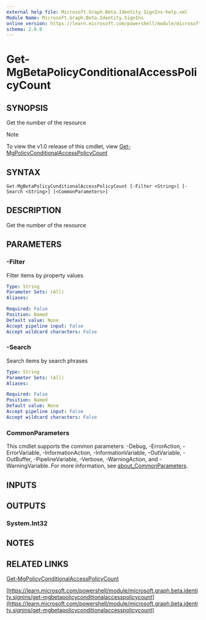 ```yaml
---
external help file: Microsoft.Graph.Beta.Identity.SignIns-help.xml
Module Name: Microsoft.Graph.Beta.Identity.SignIns
online version: https://learn.microsoft.com/powershell/module/microsoft.graph.beta.identity.signins/get-mgbetapolicyconditionalaccesspolicycount
schema: 2.0.0
---
```


# Get-MgBetaPolicyConditionalAccessPolicyCount

## SYNOPSIS
Get the number of the resource

> [!NOTE]
> To view the v1.0 release of this cmdlet, view [Get-MgPolicyConditionalAccessPolicyCount](/powershell/module/Microsoft.Graph.Identity.SignIns/Get-MgPolicyConditionalAccessPolicyCount?view=graph-powershell-1.0)

## SYNTAX

```
Get-MgBetaPolicyConditionalAccessPolicyCount [-Filter <String>] [-Search <String>] [<CommonParameters>]
```

## DESCRIPTION
Get the number of the resource

## PARAMETERS

### -Filter
Filter items by property values

```yaml
Type: String
Parameter Sets: (All)
Aliases:

Required: False
Position: Named
Default value: None
Accept pipeline input: False
Accept wildcard characters: False
```

### -Search
Search items by search phrases

```yaml
Type: String
Parameter Sets: (All)
Aliases:

Required: False
Position: Named
Default value: None
Accept pipeline input: False
Accept wildcard characters: False
```

### CommonParameters
This cmdlet supports the common parameters: -Debug, -ErrorAction, -ErrorVariable, -InformationAction, -InformationVariable, -OutVariable, -OutBuffer, -PipelineVariable, -Verbose, -WarningAction, and -WarningVariable. For more information, see [about_CommonParameters](http://go.microsoft.com/fwlink/?LinkID=113216).

## INPUTS

## OUTPUTS

### System.Int32
## NOTES

## RELATED LINKS
[Get-MgPolicyConditionalAccessPolicyCount](/powershell/module/Microsoft.Graph.Identity.SignIns/Get-MgPolicyConditionalAccessPolicyCount?view=graph-powershell-1.0)

[https://learn.microsoft.com/powershell/module/microsoft.graph.beta.identity.signins/get-mgbetapolicyconditionalaccesspolicycount](https://learn.microsoft.com/powershell/module/microsoft.graph.beta.identity.signins/get-mgbetapolicyconditionalaccesspolicycount)



